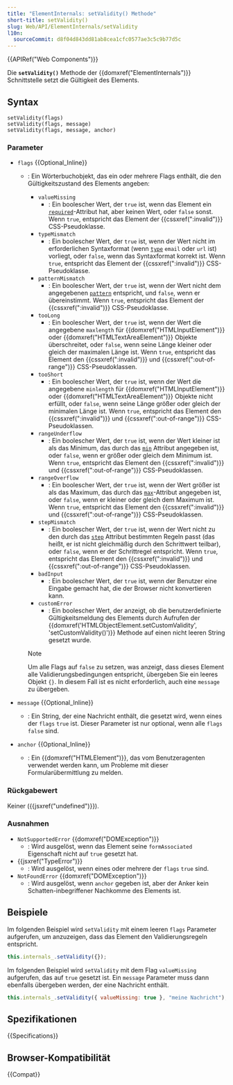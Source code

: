 ```yaml
---
title: "ElementInternals: setValidity() Methode"
short-title: setValidity()
slug: Web/API/ElementInternals/setValidity
l10n:
  sourceCommit: d8f04d843dd81ab8cea1cfc0577ae3c5c9b77d5c
---
```


{{APIRef("Web Components")}}

Die **`setValidity()`** Methode der {{domxref("ElementInternals")}} Schnittstelle setzt die Gültigkeit des Elements.

## Syntax

```js-nolint
setValidity(flags)
setValidity(flags, message)
setValidity(flags, message, anchor)
```

### Parameter

- `flags` {{Optional_Inline}}

  - : Ein Wörterbuchobjekt, das ein oder mehrere Flags enthält, die den Gültigkeitszustand des Elements angeben:

    - `valueMissing`
      - : Ein boolescher Wert, der `true` ist, wenn das Element ein [`required`](/de/docs/Web/HTML/Element/input#required)-Attribut hat, aber keinen Wert, oder `false` sonst. Wenn `true`, entspricht das Element der {{cssxref(":invalid")}} CSS-Pseudoklasse.
    - `typeMismatch`
      - : Ein boolescher Wert, der `true` ist, wenn der Wert nicht im erforderlichen Syntaxformat (wenn [`type`](/de/docs/Web/HTML/Element/input#type) `email` oder `url` ist) vorliegt, oder `false`, wenn das Syntaxformat korrekt ist. Wenn `true`, entspricht das Element der {{cssxref(":invalid")}} CSS-Pseudoklasse.
    - `patternMismatch`
      - : Ein boolescher Wert, der `true` ist, wenn der Wert nicht dem angegebenen [`pattern`](/de/docs/Web/HTML/Element/input#pattern) entspricht, und `false`, wenn er übereinstimmt. Wenn `true`, entspricht das Element der {{cssxref(":invalid")}} CSS-Pseudoklasse.
    - `tooLong`
      - : Ein boolescher Wert, der `true` ist, wenn der Wert die angegebene `maxlength` für {{domxref("HTMLInputElement")}} oder {{domxref("HTMLTextAreaElement")}} Objekte überschreitet, oder `false`, wenn seine Länge kleiner oder gleich der maximalen Länge ist. Wenn `true`, entspricht das Element den {{cssxref(":invalid")}} und {{cssxref(":out-of-range")}} CSS-Pseudoklassen.
    - `tooShort`
      - : Ein boolescher Wert, der `true` ist, wenn der Wert die angegebene `minlength` für {{domxref("HTMLInputElement")}} oder {{domxref("HTMLTextAreaElement")}} Objekte nicht erfüllt, oder `false`, wenn seine Länge größer oder gleich der minimalen Länge ist. Wenn `true`, entspricht das Element den {{cssxref(":invalid")}} und {{cssxref(":out-of-range")}} CSS-Pseudoklassen.
    - `rangeUnderflow`
      - : Ein boolescher Wert, der `true` ist, wenn der Wert kleiner ist als das Minimum, das durch das [`min`](/de/docs/Web/HTML/Element/input#min) Attribut angegeben ist, oder `false`, wenn er größer oder gleich dem Minimum ist. Wenn `true`, entspricht das Element den {{cssxref(":invalid")}} und {{cssxref(":out-of-range")}} CSS-Pseudoklassen.
    - `rangeOverflow`
      - : Ein boolescher Wert, der `true` ist, wenn der Wert größer ist als das Maximum, das durch das [`max`](/de/docs/Web/HTML/Element/input#max)-Attribut angegeben ist, oder `false`, wenn er kleiner oder gleich dem Maximum ist. Wenn `true`, entspricht das Element den {{cssxref(":invalid")}} und {{cssxref(":out-of-range")}} CSS-Pseudoklassen.
    - `stepMismatch`
      - : Ein boolescher Wert, der `true` ist, wenn der Wert nicht zu den durch das [`step`](/de/docs/Web/HTML/Element/input#step) Attribut bestimmten Regeln passt (das heißt, er ist nicht gleichmäßig durch den Schrittwert teilbar), oder `false`, wenn er der Schrittregel entspricht. Wenn `true`, entspricht das Element den {{cssxref(":invalid")}} und {{cssxref(":out-of-range")}} CSS-Pseudoklassen.
    - `badInput`
      - : Ein boolescher Wert, der `true` ist, wenn der Benutzer eine Eingabe gemacht hat, die der Browser nicht konvertieren kann.
    - `customError`
      - : Ein boolescher Wert, der anzeigt, ob die benutzerdefinierte Gültigkeitsmeldung des Elements durch Aufrufen der {{domxref('HTMLObjectElement.setCustomValidity', 'setCustomValidity()')}} Methode auf einen nicht leeren String gesetzt wurde.

    > [!NOTE]
    > Um alle Flags auf `false` zu setzen, was anzeigt, dass dieses Element alle Validierungsbedingungen entspricht, übergeben Sie ein leeres Objekt `{}`. In diesem Fall ist es nicht erforderlich, auch eine `message` zu übergeben.

- `message` {{Optional_Inline}}
  - : Ein String, der eine Nachricht enthält, die gesetzt wird, wenn eines der `flags` `true` ist. Dieser Parameter ist nur optional, wenn alle `flags` `false` sind.
- `anchor` {{Optional_Inline}}
  - : Ein {{domxref("HTMLElement")}}, das vom Benutzeragenten verwendet werden kann, um Probleme mit dieser Formularübermittlung zu melden.

### Rückgabewert

Keiner ({{jsxref("undefined")}}).

### Ausnahmen

- `NotSupportedError` {{domxref("DOMException")}}
  - : Wird ausgelöst, wenn das Element seine `formAssociated` Eigenschaft nicht auf `true` gesetzt hat.
- {{jsxref("TypeError")}}
  - : Wird ausgelöst, wenn eines oder mehrere der `flags` `true` sind.
- `NotFoundError` {{domxref("DOMException")}}
  - : Wird ausgelöst, wenn `anchor` gegeben ist, aber der Anker kein Schatten-inbegriffener Nachkomme des Elements ist.

## Beispiele

Im folgenden Beispiel wird `setValidity` mit einem leeren `flags` Parameter aufgerufen, um anzuzeigen, dass das Element den Validierungsregeln entspricht.

```js
this.internals_.setValidity({});
```

Im folgenden Beispiel wird `setValidity` mit dem Flag `valueMissing` aufgerufen, das auf `true` gesetzt ist. Ein `message` Parameter muss dann ebenfalls übergeben werden, der eine Nachricht enthält.

```js
this.internals_.setValidity({ valueMissing: true }, "meine Nachricht");
```

## Spezifikationen

{{Specifications}}

## Browser-Kompatibilität

{{Compat}}
